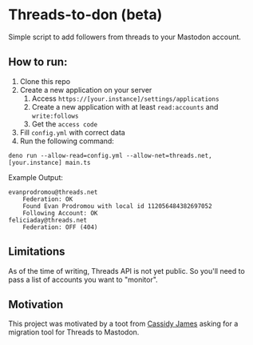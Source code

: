 # Threads-to-don (beta)

Simple script to add followers from threads to your Mastodon account.

## How to run:

1. Clone this repo
1. Create a new application on your server
   1. Access `https://[your.instance]/settings/applications`
   2. Create a new application with at least `read:accounts` and `write:follows`
   3. Get the `access code`
1. Fill `config.yml` with correct data
1. Run the following command:

```shell
deno run --allow-read=config.yml --allow-net=threads.net,[your.instance] main.ts
```

Example Output:

```
evanprodromou@threads.net
    Federation: OK
    Found Evan Prodromou with local id 112056484382697052
    Following Account: OK
feliciaday@threads.net
    Federation: OFF (404)
```

## Limitations

As of the time of writing, Threads API is not yet public. So you'll need to pass
a list of accounts you want to "monitor".

## Motivation

This project was motivated by a toot from
[Cassidy James](https://mastodon.com.br/@cassidy@blaede.family/112192146238323309)
asking for a migration tool for Threads to Mastodon.
